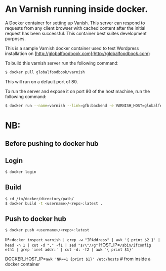 # An Varnish running inside docker.

A Docker container for setting up Vanish. This server can respond to requests from any client browser with cached content after the initial request has been successful. This container best suites development purposes.

This is a sample Varnish docker container used to test Wordpress installation on [http://globalfoodbook.com](http://globalfoodbook.com)


To build this varnish server run the following command:

```bash
$ docker pull globalfoodbook/varnish
```

This will run on a default port of 80.

To run the server and expose it on port 80 of the host machine, run the following command:

```bash
$ docker run --name=varnish --link=gfb:backend -e VARNISH_HOST=globalfoodbook.com  --detach=true --publish=80:80 --tty=true varnish
```

# NB:

## Before pushing to docker hub

## Login

```bash
$ docker login
```

## Build

```bash
$ cd /to/docker/directory/path/
$ docker build -t <username>/<repo>:latest .
```

## Push to docker hub

```bash
$ docker push <username>/<repo>:latest
```


IP=`docker inspect varnish | grep -w "IPAddress" | awk '{ print $2 }' | head -n 1 | cut -d "," -f1 | sed "s/\"//g"`
HOST_IP=`/sbin/ifconfig eth1 | grep 'inet addr:' | cut -d: -f2 | awk '{ print $1}'`

DOCKER_HOST_IP=`awk 'NR==1 {print $1}' /etc/hosts` # from inside a docker container
